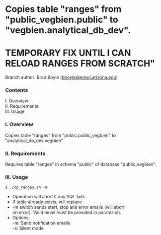 # Copies table "ranges" from "public_vegbien.public" to "vegbien.analytical_db_dev". 
# TEMPORARY FIX UNTIL I CAN RELOAD RANGES FROM SCRATCH"

Branch author: Brad Boyle (bboyle@email.arizona.edu)  

### Contents

I. Overview  
II. Requirements  
III. Usage  

### I. Overview

Copies table "ranges" from "public.public_vegbien" to "analytical_db_dev.vegbien"

### II. Requirements

Requires table "ranges" in schema "public" of database "public_vegbien".

### III. Usage

```
$ ./cp_ranges.sh -m

```

  * Operation will abort if any SQL fails
  * If table already exists, will replace
  * -m switch sends start, stop and error emails (will abort  
    on error). Valid email must be provided in params.sh.
  * Options:  
  	-m: Send notification emails  
  	-s: Silent mode  
  	
